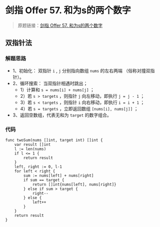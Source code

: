 # 剑指 Offer 57. 和为s的两个数字
> 原题链接：[剑指 Offer 57. 和为s的两个数字](https://leetcode-cn.com/problems/he-wei-sde-liang-ge-shu-zi-lcof/)
## 双指针法
### 解题思路
* 1、初始化： 双指针 ``i`` , ``j`` 分别指向数组 ``nums`` 的左右两端 （俗称对撞双指针）。
* 2、循环搜索： 当双指针相遇时跳出；
    * 1）计算和 ``s = nums[i] + nums[j]`` ；
    * 2）若 ``s > targets`` ，则指针 ``j`` 向左移动，即执行 ``j = j - 1`` ；
    * 3）若 ``s < targets`` ，则指针 ``i`` 向右移动，即执行 ``i = i + 1`` ；
    * 4）若 ``s = targets`` ，立即返回数组 ``[nums[i], nums[j]]`` ；
* 3、返回空数组，代表无和为 ``target`` 的数字组合。

### 代码
```golang
func twoSum(nums []int, target int) []int {
	var result []int
	l := len(nums)
	if l <= 1 {
		return result
	}
	left, right := 0, l-1
	for left < right {
		sum := nums[left] + nums[right]
		if sum == target {
			return []int{nums[left], nums[right]}
		} else if sum > target {
			right--
		} else {
			left++
		}
	}
	return result
}
```
